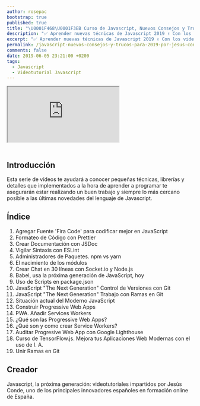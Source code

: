 ```yaml
---
author: rosepac
bootstrap: true
published: true
title: "\U0001F468‍\U0001F3EB Curso de Javascript, Nuevos Consejos y Trucos para 2019 por Jesús Conde"
description: "✅ Aprender nuevas técnicas de Javascript 2019 ✌️ Con los videotutoriales impartidos por Jesús Conde \U0001F947 PWA, Git, Linternas, TensorFlow, Service Workers."
excerpt: "✅ Aprender nuevas técnicas de Javascript 2019 ✌️ Con los videotutoriales impartidos por Jesús Conde \U0001F947 PWA, Git, Linternas, TensorFlow, Service Workers."
permalink: /javascript-nuevos-consejos-y-trucos-para-2019-por-jesus-conde/
comments: false
date: 2019-06-05 23:21:00 +0200
tags:
  - Javascript
  - Videotutorial Javascript
---
```


<div class="embed-responsive embed-responsive-16by9">
  <iframe class="embed-responsive-item" src="https://www.youtube-nocookie.com/embed/videoseries?list=PLTlBeKQnFKtIU7Ap4jNX513lI1bC9m01X" allowfullscreen></iframe>
</div><br/>

## Introducción

Esta serie de v&iacute;deos te ayudará a conocer pequeñas técnicas, librer&iacute;as y detalles que implementados a la hora de aprender a programar te asegurarán estar realizando un buen trabajo y siempre lo más cercano posible a las últimas novedades del lenguaje de Javascript.

## Índice

1. Agregar Fuente 'Fira Code' para codificar mejor en JavaScript
2. Formateo de Código con Prettier
3. Crear Documentación con JSDoc
4. Vigilar Sintaxis con ESLint
5. Administradores de Paquetes. npm vs yarn
6. El nacimiento de los módulos
7. Crear Chat en 30 l&iacute;neas con Socket.io y Node.js
8. Babel, usa la próxima generación de JavaScript, hoy
9. Uso de Scripts en package.json
10. JavaScript "The Next Generation" Control de Versiones con Git
11. JavaScript "The Next Generation" Trabajo con Ramas en Git
12. Situación actual del Moderno JavaScript
13. Construir Progressive Web Apps
14. PWA. Añadir Services Workers
15. ¿Qué son las Progressive Web Apps?
16. ¿Qué son y como crear Service Workers?
17. Auditar Progresive Web App con Google Lighthouse
18. Curso de TensorFlow.js. Mejora tus Aplicaciones Web Modernas con el uso de I. A.
19. Unir Ramas en Git

## Creador

Javascript, la próxima generación: videotutoriales impartidos por Jesús Conde, uno de los principales innovadores españoles en formación online de España.